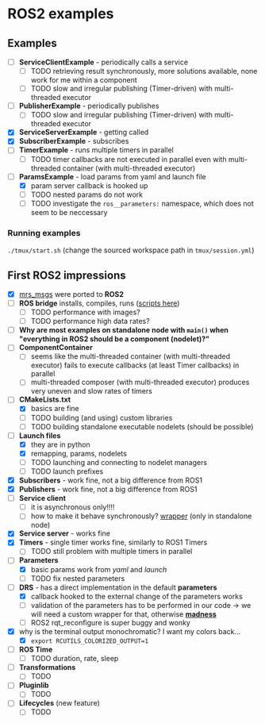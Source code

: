 # ROS2 examples

## Examples

* [ ] **ServiceClientExample** - periodically calls a service
  * [ ] TODO retrieving result synchronously, more solutions available, none work for me within a component
  * [ ] TODO slow and irregular publishing (Timer-driven) with multi-threaded executor
* [ ] **PublisherExample** - periodically publishes
  * [ ] TODO slow and irregular publishing (Timer-driven) with multi-threaded executor
* [X] **ServiceServerExample** - getting called
* [X] **SubscriberExample** - subscribes
* [ ] **TimerExample** - runs multiple timers in parallel
  * [ ] TODO timer callbacks are not executed in parallel even with multi-threaded container (with multi-threaded executor)
* [ ] **ParamsExample** - load params from yaml and launch file
  * [X] param server callback is hooked up
  * [ ] TODO nested params do not work
  * [ ] TODO investigate the `ros__parameters:` namespace, which does not seem to be neccessary

### Running examples

`./tmux/start.sh` (change the sourced workspace path in `tmux/session.yml`)

## First ROS2 impressions

* [X] [mrs_msgs](https://github.com/ctu-mrs/mrs_msgs) were ported to **ROS2**
* [ ] **ROS bridge** installs, compiles, runs ([scripts here](https://github.com/ctu-mrs/uav_core/tree/master/installation/ros2))
  * [ ] TODO performance with images?
  * [ ] TODO performance high data rates?
* [ ] **Why are most examples on standalone node with `main()` when "everything in ROS2 should be a component (nodelet)?"**
* [ ] **ComponentContainer**
  * [ ] seems like the multi-threaded container (with multi-threaded executor) fails to execute callbacks (at least Timer callbacks) in parallel
  * [ ] multi-threaded composer (with multi-threaded executor) produces very uneven and slow rates of timers
* [ ] **CMakeLists.txt**
  * [X] basics are fine
  * [ ] TODO building (and using) custom libraries
  * [ ] TODO building standalone executable nodelets (should be possible)
* [ ] **Launch files**
  * [X] they are in python
  * [X] remapping, params, nodelets
  * [ ] TODO launching and connecting to nodelet managers
  * [ ] TODO launch prefixes
* [X] **Subscribers** - work fine, not a big difference from ROS1
* [X] **Publishers** - work fine, not a big difference from ROS1
* [ ] **Service client**
  * [ ] it is asynchronous only!!!!
  * [ ] how to make it behave synchronously? [wrapper](https://answers.ros.org/question/343279/ros2-how-to-implement-a-sync-service-client-in-a-node/?answer=366458#post-id-366458) (only in standalone node)
* [X] **Service server** - works fine
* [X] **Timers** - single timer works fine, similarly to ROS1 Timers
  * [ ] TODO still problem with multiple timers in parallel
* [ ] **Parameters**
  * [X] basic params work from _yaml_ and _launch_
  * [ ] TODO fix nested parameters
* [ ] **DRS** - has a direct implementation in the default **parameters**
  * [X] callback hooked to the external change of the parameters works
  * [ ] validation of the parameters has to be performed in our code -> we will need a custom wrapper for that, otherwise [**madness**](https://github.com/alsora/ros2-code-examples/blob/master/simple_parameter/src/simple_parameter_server_node.cpp)
  * [ ] ROS2 rqt_reconfigure is super buggy and wonky
* [X] why is the terminal output monochromatic? I want my colors back...
  * [X] `export RCUTILS_COLORIZED_OUTPUT=1`
* [ ] **ROS Time**
  * [ ] TODO duration, rate, sleep
* [ ] **Transformations**
  * [ ] TODO
* [ ] **Pluginlib**
  * [ ] TODO
* [ ] **Lifecycles** (new feature)
  * [ ] TODO
